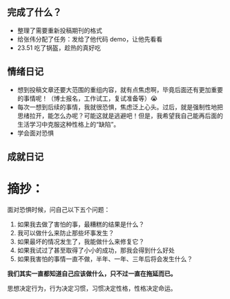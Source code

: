 ## 完成了什么？
* 整理了需要重新投稿期刊的格式
* 给张伟分配了任务：发给了他代码 demo，让他先看看
* 23.51 吃了锅盔，趁热的真好吃
## 情绪日记
* 想到投稿文章还要大范围的重组内容，就有点焦虑啊，毕竟后面还有更加重要的事情呢！（博士报名，工作试工，复试准备等）😭
* 每次一想到后续的事情，我就很恐惧，焦虑泛上心头。过后，就是强制性地把思绪拉开，能怎么办呢？可能这就是逃避吧！但是，我希望我自己能再后面的生活学习中克服这种性格上的“缺陷”。
* 学会面对恐惧
## 成就日记


# 摘抄：
面对恐惧时候，问自己以下五个问题：
1. 如果我去做了害怕的事，最糟糕的结果是什么？
2. 我可以做什么来防止那些坏事发生？
3. 如果最坏的情况发生了，我能做什么来修复它？
4. 如果我试过了甚至取得了小小的成功，那我会得到什么好处
5. 如果我害怕的事情一直不做，半年、一年、三年后将会发生什么？

**我们其实一直都知道自己应该做什么，只不过一直在拖延而已。**



思想决定行为，行为决定习惯，习惯决定性格，性格决定命运。